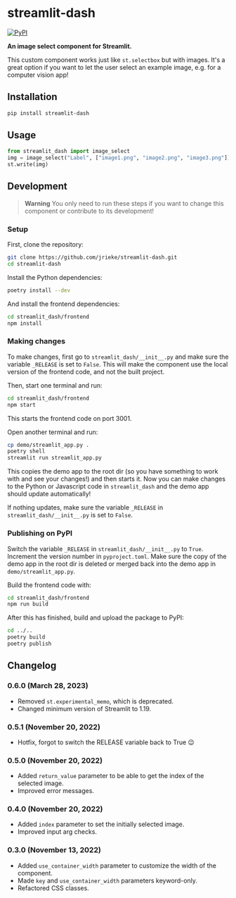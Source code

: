 # streamlit-dash

[![PyPI](https://img.shields.io/pypi/v/streamlit-dash)](https://pypi.org/project/streamlit-dash/)

**An image select component for Streamlit.**

This custom component works just like `st.selectbox` but with images. It's a great option
if you want to let the user select an example image, e.g. for a computer vision app!


## Installation

```bash
pip install streamlit-dash
```

## Usage

```python
from streamlit_dash import image_select
img = image_select("Label", ["image1.png", "image2.png", "image3.png"])
st.write(img)
```

## Development

> **Warning**
> You only need to run these steps if you want to change this component or 
contribute to its development!

### Setup

First, clone the repository:

```bash
git clone https://github.com/jrieke/streamlit-dash.git
cd streamlit-dash
```

Install the Python dependencies:

```bash
poetry install --dev
```

And install the frontend dependencies:

```bash
cd streamlit_dash/frontend
npm install
```

### Making changes

To make changes, first go to `streamlit_dash/__init__.py` and make sure the 
variable `_RELEASE` is set to `False`. This will make the component use the local 
version of the frontend code, and not the built project. 

Then, start one terminal and run:

```bash
cd streamlit_dash/frontend
npm start
```

This starts the frontend code on port 3001.

Open another terminal and run:

```bash
cp demo/streamlit_app.py .
poetry shell
streamlit run streamlit_app.py
```

This copies the demo app to the root dir (so you have something to work with and see 
your changes!) and then starts it. Now you can make changes to the Python or Javascript 
code in `streamlit_dash` and the demo app should update automatically!

If nothing updates, make sure the variable `_RELEASE` in `streamlit_dash/__init__.py` is set to `False`. 


### Publishing on PyPI

Switch the variable `_RELEASE` in `streamlit_dash/__init__.py` to `True`. 
Increment the version number in `pyproject.toml`. Make sure the copy of the demo app in 
the root dir is deleted or merged back into the demo app in `demo/streamlit_app.py`.

Build the frontend code with:

```bash
cd streamlit_dash/frontend
npm run build
```

After this has finished, build and upload the package to PyPI:

```bash
cd ../..
poetry build
poetry publish
```

## Changelog

### 0.6.0 (March 28, 2023)
- Removed `st.experimental_memo`, which is deprecated. 
- Changed minimum version of Streamlit to 1.19.
  
### 0.5.1 (November 20, 2022)
- Hotfix, forgot to switch the RELEASE variable back to True :wink:

### 0.5.0 (November 20, 2022)
- Added `return_value` parameter to be able to get the index of the selected image.
- Improved error messages. 

### 0.4.0 (November 20, 2022)
- Added `index` parameter to set the initially selected image.
- Improved input arg checks. 

### 0.3.0 (November 13, 2022)
- Added `use_container_width` parameter to customize the width of the component. 
- Made `key` and `use_container_width` parameters keyword-only.
- Refactored CSS classes.
